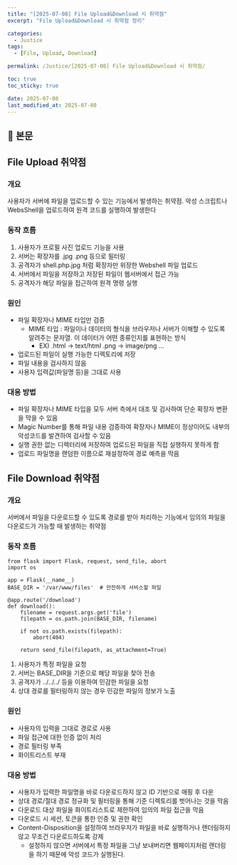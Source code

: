 ```yaml
---
title: "[2025-07-08] File Upload&Download 시 취약점"
excerpt: "File Upload&Download 시 취약점 정리"

categories:
  - Justice
tags:
  - [File, Upload, Download]

permalink: /Justice/[2025-07-08] File Upload&Download 시 취약점/

toc: true
toc_sticky: true

date: 2025-07-08
last_modified_at: 2025-07-08
---
```


## 🦥 본문

## File Upload 취약점

### 개요

사용자가 서버에 파일을 업로드할 수 있는 기능에서 발생하는 취약점. 악성 스크립트나 WebsShell을 업로드하여 원격 코드를 실행하여 발생한다

### 동작 흐름

1. 사용자가 프로필 사진 업로드 기능을 사용
2. 서버는 확장자를 .jpg .png 등으로 필터링
3. 공격자가 shell.php.jpg 처럼 확장자만 위장한 Webshell 파일 업로드
4. 서버에서 파일을 저장하고 저장된 파일이 웹서버에서 접근 가능
5. 공격자가 해당 파일을 접근하여 원격 명령 실행

### 원인

- 파일 확장자나 MIME 타입만 검증
    - MIME 타입 : 파일이나 데이터의 형식을 브라우저나 서버가 이해할 수 있도록 알려주는 문자열. 이 데이터가 어떤 종류인지를 표현하는 방식
        - EX) .html → text/html   .png → image/png …
- 업로드된 파일이 실행 가능한 디렉토리에 저장
- 파일 내용을 검사하지 않음
- 사용자 입력값(파일명 등)을 그대로 사용

### 대응 방법

- 파일 확장자나 MIME 타입을 모두 서버 측에서 대조 및 검사하여 단순 확장자 변환을 막을 수 있음
- Magic Number를 통해 파일 내용 검증하여 확장자나 MIME이 정상이어도 내부의 악성코드를 발견하여 검사할 수 있음
- 실행 권한 없는 디렉터리에 저장하여 업로드된 파일을 직접 실행하지 못하게 함
- 업로드 파일명을 랜덤한 이름으로 재설정하여 경로 예측을 막음

## File Download 취약점

### 개요

서버에서 파일을 다운로드할 수 있도록 경로를 받아 처리하는 기능에서 임의의 파일을 다운로드가 가능할 때 발생하는 취약점

### 동작 흐름

```
from flask import Flask, request, send_file, abort
import os

app = Flask(__name__)
BASE_DIR = '/var/www/files'  # 안전하게 서비스할 파일

@app.route('/download')
def download():
    filename = request.args.get('file')
    filepath = os.path.join(BASE_DIR, filename)

    if not os.path.exists(filepath):
        abort(404)

    return send_file(filepath, as_attachment=True)
```

1. 사용자가 특정 파일을 요청
2. 서버는 BASE_DIR을 기준으로 해당 파일을 찾아 전송
3. 공격자가 ../../../ 등을 이용하여 민감한 파일을 요청
4. 상대 경로를 필터링하지 않는 경우 민감한 파일의 정보가 노출

### 원인

- 사용자의 입력을 그대로 경로로 사용
- 파일 접근에 대한 인증 없이 처리
- 경로 필터링 부족
- 화이트리스트 부재

### 대응 방법

- 사용자가 입력한 파일명을 바로 다운로드하지 않고 ID 기반으로 매핑 후 다운
- 상대 경로/절대 경로 정규화 및 필터링을 통해 기준 디렉토리를 벗어나는 것을 막음
- 다운로드 대상 파일을 화이트리스트로 제한하여 임의의 파일 접근을 막음
- 다운로드 시 세션, 토큰을 통한 인증 및 권한 확인
- Content-Disposition을 설정하여 브라우저가 파일을 바로 실행하거나 렌더링하지 않고 무조건 다운로드하도록 강제
    - 설정하지 않으면 서버에서 특정 파일을 그냥 보내버리면 웹페이지처럼 랜더링을 하기 때문에 악성 코드가 실행된다.